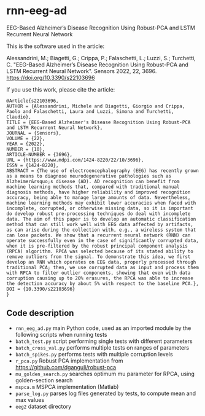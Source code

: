 # rnn-eeg-ad
EEG-Based Alzheimer’s Disease Recognition Using Robust-PCA and LSTM Recurrent Neural Network

This is the software used in the article:

Alessandrini, M.; Biagetti, G.; Crippa, P.; Falaschetti, L.; Luzzi, S.; Turchetti, C. "EEG-Based Alzheimer’s Disease Recognition Using Robust-PCA
and LSTM Recurrent Neural Network". Sensors 2022, 22, 3696. https://doi.org/10.3390/s22103696

If you use this work, please cite the article:
```
@Article{s22103696,
AUTHOR = {Alessandrini, Michele and Biagetti, Giorgio and Crippa, Paolo and Falaschetti, Laura and Luzzi, Simona and Turchetti, Claudio},
TITLE = {EEG-Based Alzheimer's Disease Recognition Using Robust-PCA and LSTM Recurrent Neural Network},
JOURNAL = {Sensors},
VOLUME = {22},
YEAR = {2022},
NUMBER = {10},
ARTICLE-NUMBER = {3696},
URL = {https://www.mdpi.com/1424-8220/22/10/3696},
ISSN = {1424-8220},
ABSTRACT = {The use of electroencephalography (EEG) has recently grown as a means to diagnose neurodegenerative pathologies such as Alzheimer&rsquo;s disease (AD). AD recognition can benefit from machine learning methods that, compared with traditional manual diagnosis methods, have higher reliability and improved recognition accuracy, being able to manage large amounts of data. Nevertheless, machine learning methods may exhibit lower accuracies when faced with incomplete, corrupted, or otherwise missing data, so it is important do develop robust pre-processing techniques do deal with incomplete data. The aim of this paper is to develop an automatic classification method that can still work well with EEG data affected by artifacts, as can arise during the collection with, e.g., a wireless system that can lose packets. We show that a recurrent neural network (RNN) can operate successfully even in the case of significantly corrupted data, when it is pre-filtered by the robust principal component analysis (RPCA) algorithm. RPCA was selected because of its stated ability to remove outliers from the signal. To demonstrate this idea, we first develop an RNN which operates on EEG data, properly processed through traditional PCA; then, we use corrupted data as input and process them with RPCA to filter outlier components, showing that even with data corruption causing up to 20% erasures, the RPCA was able to increase the detection accuracy by about 5% with respect to the baseline PCA.},
DOI = {10.3390/s22103696}
}
```
## Code description

* `rnn_eeg_ad.py` main Python code, used as an imported module by the following scripts when running tests
* `batch_test.py` script performing single tests with different parameters
* `batch_cross_val.py` performs multiple tests on ranges of parameters
* `batch_spikes.py` performs tests with multiple corruption levels
* `r_pca.py` Robust PCA implementation from https://github.com/dganguli/robust-pca
* `mu_golden_search.py` searches optimum mu parameter for RPCA, using golden-section search
* `mspca.m` MSPCA implementation (Matlab)
* `parse_log.py` parses log files generated by tests, to compute mean and max values
* `eeg2` dataset directory
